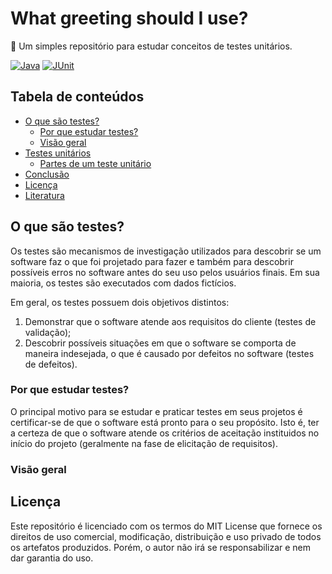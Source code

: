 # What greeting should I use?
:wave: Um simples repositório para estudar conceitos de testes unitários.

[![Java](https://img.shields.io/badge/Java-v13.0.2-green.svg)](https://shields.io/)
[![JUnit](https://img.shields.io/badge/JUnit-v4.11-green.svg)](https://shields.io/)

## Tabela de conteúdos
- [O que são testes?](#o-que-sao-testes)
    - [Por que estudar testes?](#por-que-estudar-testes)
    - [Visão geral](#visao-geral)
- [Testes unitários](#testes-unitarios)
    - [Partes de um teste unitário](#partes-de-um-teste-unitario)
- [Conclusão](#conclusao)
- [Licença](#licença)
- [Literatura](#literatura)

## O que são testes?
Os testes são mecanismos de investigação utilizados para descobrir se um software faz o que foi projetado para fazer e também para descobrir possíveis erros no software antes do seu uso pelos usuários finais. Em sua maioria, os testes são executados com dados fictícios.

Em geral, os testes possuem dois objetivos distintos:
1. Demonstrar que o software atende aos requisitos do cliente (testes de validação);
2. Descobrir possíveis situações em que o software se comporta de maneira indesejada, o que é causado por defeitos no software (testes de defeitos).

### Por que estudar testes?
O principal motivo para se estudar e praticar testes em seus projetos é certificar-se de que o software está pronto para o seu propósito. Isto é, ter a certeza de que o software atende os critérios de aceitação instituidos no início do projeto (geralmente na fase de elicitação de requisitos).

### Visão geral

## Licença
Este repositório é licenciado com os termos do MIT License que fornece os direitos de uso comercial, modificação, distribuição e uso privado de todos os artefatos produzidos. Porém, o autor não irá se responsabilizar e nem dar garantia do uso.
